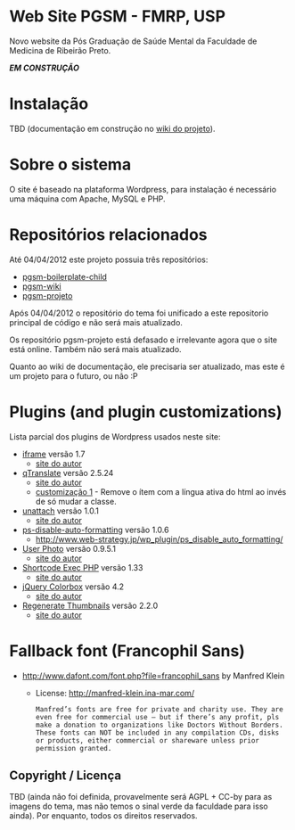 # Web Site PGSM - FMRP, USP

Novo website da Pós Graduação de Saúde Mental da Faculdade de Medicina de Ribeirão Preto.

***EM CONSTRUÇÃO***

# Instalação

TBD (documentação em construção no [wiki do projeto](https://github.com/fczuardi/pgsm/wiki/_pages)).

# Sobre o sistema

O site é baseado na plataforma Wordpress, para instalação é necessário uma máquina com Apache, MySQL e PHP.

# Repositórios relacionados

Até 04/04/2012 este projeto possuia três repositórios:

* [pgsm-boilerplate-child](https://github.com/fczuardi/pgsm-boilerplate-child)
* [pgsm-wiki](https://github.com/fczuardi/pgsm/wiki/_access)
* [pgsm-projeto](https://github.com/fczuardi/pgsm-projeto)

Após 04/04/2012 o repositório do tema foi unificado a este repositorio principal de código e não será mais atualizado.

Os repositório pgsm-projeto está defasado e irrelevante agora que o site está online. Também não será mais atualizado.

Quanto ao wiki de documentação, ele precisaria ser atualizado, mas este é um projeto para o futuro, ou não :P

# Plugins (and plugin customizations)

Lista parcial dos plugins de Wordpress usados neste site:

* [iframe](http://wordpress.org/extend/plugins/iframe/) versão 1.7
  * [site do autor](http://web-profile.com.ua/wordpress/plugins/iframe/)
* [qTranslate](http://wordpress.org/extend/plugins/qtranslate/) versão 2.5.24
  * [site do autor](http://www.qianqin.de/qtranslate/)
  * [customização 1](https://github.com/fczuardi/pgsm/commit/2111ad0d057a3dd5d2248f037efefffda2190508) - Remove o ítem com a língua ativa do html ao invés de só mudar a classe.
* [unattach](http://wordpress.org/extend/plugins/unattach/) versão 1.0.1
  * [site do autor](http://outlandishideas.co.uk/blog/2011/03/unattach/)
* [ps-disable-auto-formatting](http://wordpress.org/extend/plugins/ps-disable-auto-formatting/) versão 1.0.6
  * http://www.web-strategy.jp/wp_plugin/ps_disable_auto_formatting/
* [User Photo](http://wordpress.org/extend/plugins/user-photo/) versão 0.9.5.1
  * [site do autor](http://weston.ruter.net/)
* [Shortcode Exec PHP](http://wordpress.org/extend/plugins/shortcode-exec-php/) versão 1.33
  * [site do autor](http://blog.bokhorst.biz/about/)
* [jQuery Colorbox](http://wordpress.org/extend/plugins/jquery-colorbox/) versão 4.2
  * [site do autor](http://www.techotronic.de/)
* [Regenerate Thumbnails](http://wordpress.org/extend/plugins/regenerate-thumbnails/) versão 2.2.0
  * [site do autor](http://www.viper007bond.com/)
  
# Fallback font (Francophil Sans)

* http://www.dafont.com/font.php?file=francophil_sans by Manfred Klein
  * License: http://manfred-klein.ina-mar.com/ 
  
    ````Manfred’s fonts are free for private and charity use. They are even free for commercial use – but if there’s any profit, pls make a donation to organizations like Doctors Without Borders.````
    ````These fonts can NOT be included in any compilation CDs, disks or products, either commercial or shareware unless prior permission granted.````

## Copyright / Licença

TBD (ainda não foi definida, provavelmente será AGPL + CC-by para as imagens do tema, mas não temos o sinal verde da faculdade para isso ainda). Por enquanto, todos os direitos reservados.
